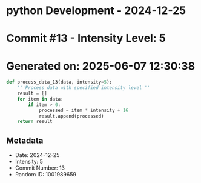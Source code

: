 ﻿# python Development - 2024-12-25
# Commit #13 - Intensity Level: 5
# Generated on: 2025-06-07 12:30:38
```python
def process_data_13(data, intensity=5):
    '''Process data with specified intensity level'''
    result = []
    for item in data:
        if item > 0:
            processed = item * intensity + 16
            result.append(processed)
    return result
```
## Metadata
- Date: 2024-12-25
- Intensity: 5
- Commit Number: 13
- Random ID: 1001989659
